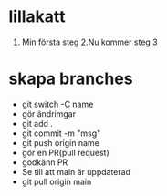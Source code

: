 # lillakatt
1. Min första steg
2.Nu kommer steg 3

# skapa branches
* git switch -C name
* gör ändrimgar
* git add .
* git commit -m "msg"
* git push origin name
* gör en PR(pull request)
* godkänn PR
* Se till att main är uppdaterad
* git pull origin main